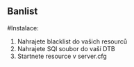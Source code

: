 ## Banlist
#Instalace:
1. Nahrajete blacklist do vašich resourců
2. Nahrajete SQl soubor do vaší DTB
3. Startnete resource v server.cfg
